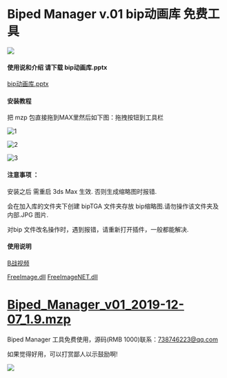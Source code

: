 # Biped Manager v.01 bip动画库 免费工具

![](https://gitee.com/to4698/ND_tools/raw/master/img/20190827200310.png)

#### 使用说和介绍 请下载 bip动画库.pptx

[bip动画库.pptx](https://gitee.com/to4698/ND_tools/raw/master/Biped_Manager/bip动画库.pptx)

#### 安装教程

把 mzp 包直接拖到MAX里然后如下图：拖拽按钮到工具栏

![1](https://gitee.com/to4698/ND_tools/raw/master/Biped_Manager/20191207153100.png)

![2](https://gitee.com/to4698/ND_tools/raw/master/Biped_Manager/20191207153153.png)

![3](https://gitee.com/to4698/ND_tools/raw/master/img/20190827155027.png)

#### 注意事项 ：

安装之后 需重启 3ds Max 生效. 否则生成缩略图时报错.

会在加入库的文件夹下创建 bipTGA 文件夹存放 bip缩略图.请勿操作该文件夹及内部.JPG 图片.

对bip 文件改名操作时，遇到报错，请重新打开插件，一般都能解决.

#### 使用说明
[B战视频](https://www.bilibili.com/video/av65584592/)

[FreeImage.dll](https://gitee.com/to4698/ND_tools/raw/master/Biped_Manager/FreeImage.dll)
[FreeImageNET.dll](https://gitee.com/to4698/ND_tools/raw/master/Biped_Manager/FreeImageNET.dll)

[Biped_Manager_v01_2019-12-07_1.9.mzp](https://gitee.com/to4698/ND_tools/raw/master/Biped_Manager/Biped_Manager_v01_2019-12-07_1.9.mzp)
==========================

Biped Manager 工具免费使用，源码(RMB 1000)联系：738746223@qq.com

如果觉得好用，可以打赏鄙人以示鼓励啊!

![](https://gitee.com/to4698/ND_tools/raw/master/img/10RMB.jpg)